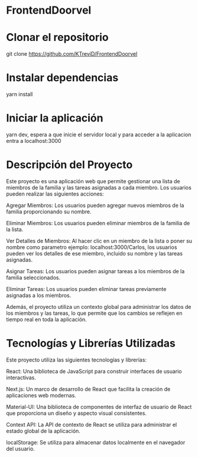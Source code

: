 # FrontendDoorvel
# Clonar el repositorio
git clone https://github.com/KTreviD/FrontendDoorvel

# Instalar dependencias
yarn install

# Iniciar la aplicación
yarn dev, espera a que inicie el servidor local y para acceder a la aplicacion entra a localhost:3000

# Descripción del Proyecto
Este proyecto es una aplicación web que permite gestionar una lista de miembros de la familia y las tareas asignadas a cada miembro. Los usuarios pueden realizar las siguientes acciones:

Agregar Miembros: Los usuarios pueden agregar nuevos miembros de la familia proporcionando su nombre.

Eliminar Miembros: Los usuarios pueden eliminar miembros de la familia de la lista.

Ver Detalles de Miembros: Al hacer clic en un miembro de la lista o poner su nombre como parametro ejemplo: localhost:3000/Carlos, los usuarios pueden ver los detalles de ese miembro, incluido su nombre y las tareas asignadas.

Asignar Tareas: Los usuarios pueden asignar tareas a los miembros de la familia seleccionados.

Eliminar Tareas: Los usuarios pueden eliminar tareas previamente asignadas a los miembros.

Además, el proyecto utiliza un contexto global para administrar los datos de los miembros y las tareas, lo que permite que los cambios se reflejen en tiempo real en toda la aplicación.

# Tecnologías y Librerías Utilizadas
Este proyecto utiliza las siguientes tecnologías y librerías:

React: Una biblioteca de JavaScript para construir interfaces de usuario interactivas.

Next.js: Un marco de desarrollo de React que facilita la creación de aplicaciones web modernas.

Material-UI: Una biblioteca de componentes de interfaz de usuario de React que proporciona un diseño y aspecto visual consistentes.

Context API: La API de contexto de React se utiliza para administrar el estado global de la aplicación.

localStorage: Se utiliza para almacenar datos localmente en el navegador del usuario.
